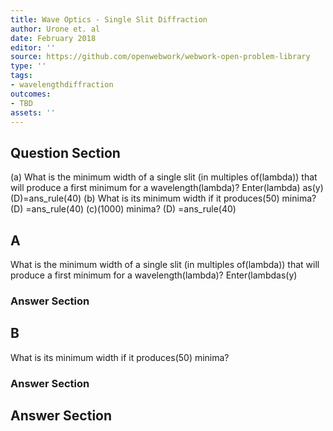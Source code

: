 ```yaml
---
title: Wave Optics - Single Slit Diffraction
author: Urone et. al
date: February 2018
editor: ''
source: https://github.com/openwebwork/webwork-open-problem-library
type: ''
tags:
- wavelengthdiffraction
outcomes:
- TBD
assets: ''
---
```


## Question Section 

(a) What is the minimum width of a single slit (in multiples of(lambda)) that will produce a first minimum for a wavelength(lambda)? Enter(lambda) as(y)
(D)=ans_rule(40)
(b) What is its minimum width if it produces(50) minima? 
(D) =ans_rule(40)
(c)(1000) minima?
(D) =ans_rule(40)
## A
What is the minimum width of a single slit (in multiples of(lambda)) that will produce a first minimum for a wavelength(lambda)? Enter(lambdas(y)
### Answer Section
## B
What is its minimum width if it produces(50) minima? 
### Answer Section


## Answer Section

